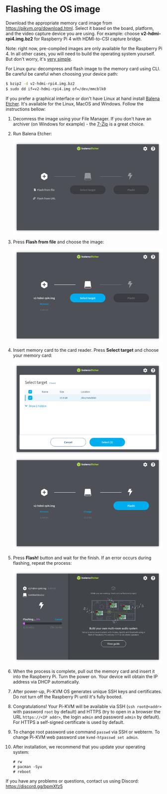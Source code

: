 # Flashing the OS image
Download the appropriate memory card image from https://pikvm.org/download.html. Select it based on the board, platform, and the video capture device you are using. For example: choose **v2-hdmi-rpi4.img.bz2** for Raspberry Pi 4 with HDMI-to-CSI capture bridge.

Note: right now, pre-compiled images are only available for the Raspberry Pi 4. In all other cases, you will need to build the operating system yourself. But don't worry, it's [very simple](building_os.md).

For Linux guru: decompress and flash image to the memory card using CLI. Be careful be careful when choosing your device path:
```bash
$ bzip2 -d v2-hdmi-rpi4.img.bz2
$ sudo dd if=v2-hdmi-rpi4.img of=/dev/mmcblk0
```

If you prefer a graphical interface or don't have Linux at hand install [Balena Etcher](https://www.balena.io/etcher). It's available for the Linux, MacOS and Windows. Follow the instructions bellow:

1. Decomress the image using your File Manager. If you don't have an archiver (on Windows for example) - the [7-Zip](https://www.7-zip.org) is a great choice.

2. Run Balena Etcher:

    <img src="../img/balena-1.png" alt="drawing" height="300"/>

3. Press **Flash from file** and choose the image:

    <img src="../img/balena-2.png" alt="drawing" height="300"/>

4. Insert memory card to the card reader. Press **Select target** and choose your memory card:

    <img src="../img/balena-3.png" alt="drawing" height="300"/>

    <img src="../img/balena-4.png" alt="drawing" height="300"/>

5. Press **Flash!** button and wait for the finish. If an error occurs during flashing, repeat the process:

    <img src="../img/balena-5.png" alt="drawing" height="300"/>

6. When the process is complete, pull out the memory card and insert it into the Raspberry Pi. Turn the power on. Your device will obtain the IP address via DHCP automatically.

7. After power-up, Pi-KVM OS generates unique SSH keys and certificates. Do not turn off the Raspberry Pi until it's fully booted.

8. Congratulations! Your Pi-KVM will be available via SSH (`ssh root@<addr>` with password `root` by default) and HTTPS (try to open in a browser the URL `https://<IP addr>`, the login `admin` and password `admin` by default). For HTTPS a self-signed certificate is used by default.

9. To change root password use command `passwd` via SSH or webterm. To change Pi-KVM web password use `kvmd-htpasswd set admin`.

10. After installation, we recommend that you update your operating system:
    ```shell
    # rw
    # pacman -Syu
    # reboot
    ```

If you have any problems or questions, contact us using Discord: https://discord.gg/bpmXfz5
